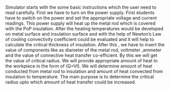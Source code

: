 Simulator starts with the some basic instructions which the user need to read carefully. First we have to turn on the power supply. First students have to switch on the power and set the appropriate voltage and current readings. This power supply will heat up the metal rod which is covered with the PoP insulation. After the heating temperatures would be developed on metal surface and insulation surface and with the help of Newton’s Law of cooling convectivity coefficient could be evaluated and it will help to calculate the critical thickness of insulation. After this , we have to insert the value of components like as diameter of the metal rod, voltmeter ,ammeter and the value of connective heat transfer co-efficient. By this we will get the value of critical radius. We will provide appropriate amount of heat to the workpiece in the form of (Q=VI). We will determine amount of heat conducted from metal rod to insulation and amount of heat convected from insulation to temperature. The main purpose is to determine the critical radius upto which amount of heat transfer could be increased.
